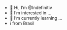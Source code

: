 - 👋 Hi, I’m @Indefinitiv
- 👀 I’m interested in ...
- 🌱 I’m currently learning ...
- i from Brasil

<!---
Indefinitiv/Indefinitiv is a ✨ special ✨ repository because its `README.md` (this file) appears on your GitHub profile.
You can click the Preview link to take a look at your changes.
--->

